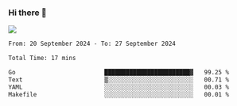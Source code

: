### Hi there 👋️

![](https://komarev.com/ghpvc/?username=Loner1024)

<!--START_SECTION:waka-->

```txt
From: 20 September 2024 - To: 27 September 2024

Total Time: 17 mins

Go                         ████████████████████████▓   99.25 %
Text                       ▒░░░░░░░░░░░░░░░░░░░░░░░░   00.71 %
YAML                       ░░░░░░░░░░░░░░░░░░░░░░░░░   00.03 %
Makefile                   ░░░░░░░░░░░░░░░░░░░░░░░░░   00.01 %
```

<!--END_SECTION:waka-->



